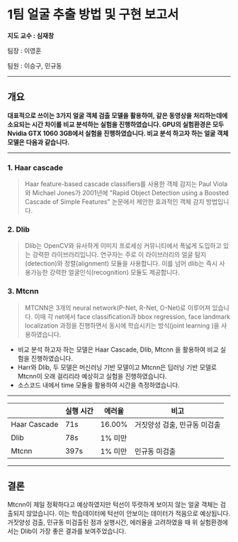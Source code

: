 # 1**팀 얼굴 추출 방법 및 구현 보고서**

**지도 교수 : 심재창**

팀장 : 이영훈

팀원 : 이승구, 민규동

------

## 개요

**대표적으로 쓰이는 3가지 얼굴 객체 검출 모델을 활용하여, 같은 동영상을 처리하는데에 소요되는 시간 차이를 비교 분석하는 실험을 진행하였습니다. GPU의 실험환경은 모두 Nvidia GTX 1060 3GB에서 실험을 진행하였습니다. 비교 분석 하고자 하는 얼굴 객체 모델은 다음과 같습니다.**

------

### 1. Haar cascade

> Haar feature-based cascade classifiers를 사용한 객체 감지는 Paul Viola와 Michael Jones가 2001년에 "Rapid Object Detection using a Boosted Cascade of Simple Features" 논문에서 제안한 효과적인 객체 감지 방법입니다.

### **2. Dlib**

> Dlib는 OpenCV와 유사하게 이미지 프로세싱 커뮤니티에서 폭넓게 도입하고 있는 강력한 라이브러리입니다. 연구자는 주로 이 라이브러리의 얼굴 탐지(detection)와 정렬(alignment) 모듈을 사용합니다. 이를 넘어 dlib는 즉시 사용가능한 강력한 얼굴인식(recognition) 모듈도 제공합니다.

### **3. Mtcnn**

> MTCNN은 3개의 neural network(P-Net, R-Net, O-Net)로 이루어져 있습니다. 이때 각 net에서 face classification과 bbox regression, face landmark localization 과정을 진행하면서 동시에 학습시키는 방식(joint learning )을 사용하였습니다.

- 비교 분석 하고자 하는 모델은 Haar Cascade, Dlib, Mtcnn 을 활용하여 비교 실험을 진행하였습니다.
- Harr와 Dlib, 두 모델은 머신러닝 기반 모델이고 Mtcnn은 딥러닝 기반 모델로 Mtcnn이 오래 걸리리라 예상히고 실험을 진행하였습니다.
- 소스코드 내에서 time 모듈을 활용하여 시간을 측정하였습니다.
---
|  | 실행 시간 | 에러율 | 비고 |
| --- | --- | --- | --- |
| Haar Cascade | 71s | 16.00% | 거짓양성 검출, 민규동 미검출 |
| Dlib | 78s | 1% 미만 |  |
| Mtcnn | 397s | 1% 미만 | 민규동 미검출 |

---
## 결론
Mtcnn이 제일 정확하다고 예상하였지만 턱선이 뚜렷하게 보이지 않는 얼굴 객체는 검출되지 않았습니다. 이는 학습데이터에 턱선이 안보이는 데이터가 적음으로 예상됩니다. 
거짓양성 검출, 민규동 미검출된 점과 실행시간, 에러율을 고려하였을 때 위 실험환경에서는 Dlib이 가장 좋은 결과를 보여주었습니다.
